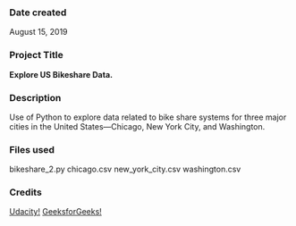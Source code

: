 ### Date created
August 15, 2019

### Project Title
**Explore US Bikeshare Data.**

### Description
Use of Python to explore data related to bike share systems for three major cities in the United States—Chicago, New York City, and Washington.

### Files used
bikeshare_2.py
chicago.csv
new_york_city.csv
washington.csv

### Credits
[Udacity!](https://www.udacity.com/)
[GeeksforGeeks!](https://www.geeksforgeeks.org/)